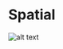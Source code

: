 # Spatial

![alt text](https://raw.githubusercontent.com/GabrielChagas1/Cursos/master/Sites/Spatial/screen.png)